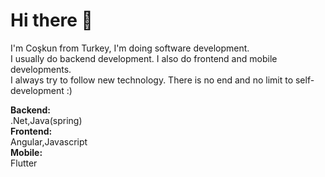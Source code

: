# Hi there 👋
I'm Coşkun from Turkey, I'm doing software development. \
I usually do backend development. I also do frontend and mobile developments.\
I always try to follow new technology. There is no end and no limit to self-development :)

<strong>Backend: </strong> \
.Net,Java(spring) \
<strong>Frontend: </strong> \
Angular,Javascript \
<strong>Mobile: </strong>  \
Flutter
